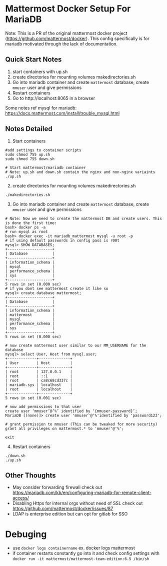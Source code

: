 # Mattermost Docker Setup For MariaDB

Note: This is a PR of the original mattermost docker project (https://github.com/mattermost/docker). This config specifically is for mariadb motivated through the lack of documentation.

## Quick Start Notes
1. start containers with up.sh
2. create directories for mounting volumes makedirectories.sh
3. Go into mariadb container and create `mattermost` database, create `mmuser` user and give permissions
4. Restart containers
5. Go to http://localhost:8065 in a browser


Some notes ref mysql for mariadb: https://docs.mattermost.com/install/trouble_mysql.html


## Notes Detailed
1. Start containers
```
#add settings to container scripts
sudo chmod 755 up.sh
sudo chmod 755 down.sh

# Start mattermost/mariadb container
# Note: up.sh and down.sh contain the nginx and non-nginx variaints
./up.sh
```
2. create directories for mounting volumes makedirectories.sh
```
./makedirectories.sh
```
3. Go into mariadb container and create `mattermost` database, create `mmuser` user and give permissions
```
# Note: Now we need to create the mattermost DB and create users. This is done the first time: 
bash> docker ps -a
# run mysql as root
bash> docker exec -it mariadb_mattermost mysql -u root -p
# if using default passwords in config pass is r00t
mysql> SHOW DATABASES;
+--------------------+
| Database           |
+--------------------+
| information_schema |
| mysql              |
| performance_schema |
| sys                |
+--------------------+
5 rows in set (0.000 sec)
# if you dont see mattermost create it like so
mysql> create database mattermost;
+--------------------+
| Database           |
+--------------------+
| information_schema |
| mattermost         |
| mysql              |
| performance_schema |
| sys                |
+--------------------+
5 rows in set (0.000 sec)

# now create mattermost user similar to our MM_USERNAME for the database
mysql> select User, Host from mysql.user;
+-------------+--------------+
| User        | Host         |
+-------------+--------------+
| root        | 127.0.0.1    |
| root        | ::1          |
| root        | ca8c68cd337c |
| mariadb.sys | localhost    |
| root        | localhost    |
+-------------+--------------+
5 rows in set (0.001 sec)

# now add permissions to that user
create user ‘mmuser’@’%’ identified by ‘{mmuser-password}’;
MariaDB [(none)]> create user 'mmuser'@'%'identified by 'password123'; 

# grant permission to mmuser (This can be tweaked for more security)
grant all privileges on mattermost.* to 'mmuser'@'%';

exit
```

4. Restart containers
```
./down.sh
./up.sh
```
## Other Thoughts
- May consider forwarding firewall check out https://mariadb.com/kb/en/configuring-mariadb-for-remote-client-access/
- Disabling Https for internal orgs without need of SSL check out https://github.com/mattermost/docker/issues/87
- LDAP is enterprise edition but can opt for gitlab for SSO

# Debuging 
- use `docker logs containername` ex. docker logs mattermost
- if container restarts constantly go into it and check config settings with `docker run -it mattermost/mattermost-team-edition:6.5 /bin/sh`
